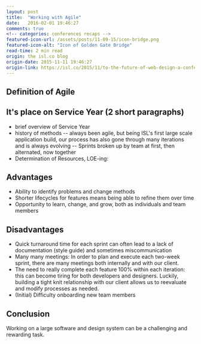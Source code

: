 ```yaml
---
layout: post
title:  "Working with Agile"
date:   2016-02-01 19:46:27
comments: true
<!-- categories: conferences recaps -->
featured-icon-url: /assets/posts/11-09-15/icon-bridge.png
featured-icon-alt: "Icon of Golden Gate Bridge"
read-time: 2 min read
origin: the isl.co blog
origin-date: 2015-11-11 19:46:27
origin-link: https://isl.co/2015/11/to-the-future-of-web-design-a-conference-recap/
---
```


Definition of Agile
----------------------------------------------

It's place on Service Year (2 short paragraphs)
----------------------------------------------
- brief overview of Service Year
- history of methods
-- always been agile, but being ISL's first large scale application build, our process has also gone through many iterations and is always evolving
-- Sprints broken up by team at first, then alternated, now together
- Determination of Resources, LOE-ing:

Advantages
----------------------------------------------
- Ability to identify problems and change methods
- Shorter lifecycles for features means being able to refine them over time
- Opportunity to learn, change, and grow, both as individuals and team members

Disadvantages
----------------------------------------------
- Quick turnaround time for each sprint can often lead to a lack of documentation (style guide) and sometimes miscommunication
- Many many meetings: In order to plan and execute each two-week sprint, there are many meetings both internally and with our client. 
- The need to really complete each feature 100% within each iteration: this can become tiring for both developers and designers. Luckily, building a tight knit relationship with our client allows us to reevaluate and modify processes as needed.
- (Initial) Difficulty onboarding new team members

Conclusion
----------------------------------------------
Working on a large software and design system can be a challenging and rewarding task.